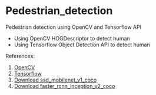 # Pedestrian_detection
 Pedestrian detection using OpenCV and Tensorflow API
- Using OpenCV HOGDescriptor to detect human
- Using Tensorflow Object Detection API to detect human

References: 
1. [OpenCV](https://thedatafrog.com/human-detection-video/)
2. [Tensorflow](https://medium.com/@madhawavidanapathirana/https-medium-com-madhawavidanapathirana-real-time-human-detection-in-computer-vision-part-1-2acb851f4e55)
3. [Download ssd_mobilenet_v1_coco](http://download.tensorflow.org/models/object_detection/ssd_mobilenet_v1_coco_2017_11_17.tar.gz)
4. [Download faster_rcnn_inception_v2_coco](http://download.tensorflow.org/models/object_detection/faster_rcnn_inception_v2_coco_2018_01_28.tar.gz)
